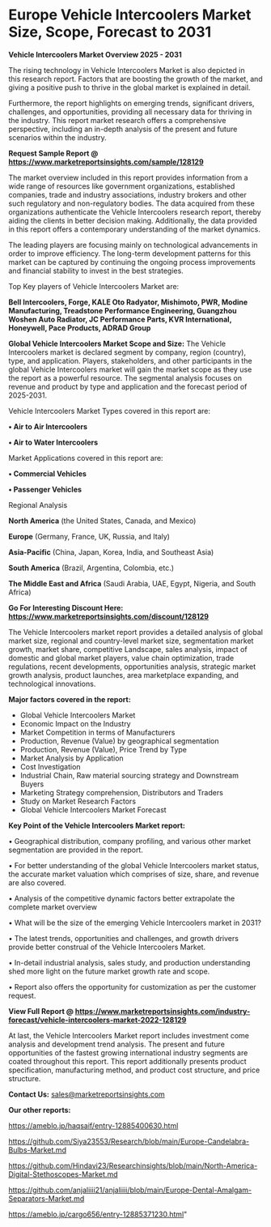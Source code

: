 # Europe Vehicle Intercoolers Market Size, Scope, Forecast to 2031

<Strong> Vehicle Intercoolers Market Overview 2025 - 2031</strong>

The rising technology in Vehicle Intercoolers Market is also depicted in this research report. Factors that are boosting the growth of the market, and giving a positive push to thrive in the global market is explained in detail.

Furthermore, the report highlights on emerging trends, significant drivers, challenges, and opportunities, providing all necessary data for thriving in the industry. This report market research offers a comprehensive perspective, including an in-depth analysis of the present and future scenarios within the industry.

<strong>Request Sample Report @ <a href=https://www.marketreportsinsights.com/sample/128129>https://www.marketreportsinsights.com/sample/128129</a></strong>

The market overview included in this report provides information from a wide range of resources like government organizations, established companies, trade and industry associations, industry brokers and other such regulatory and non-regulatory bodies. The data acquired from these organizations authenticate the Vehicle Intercoolers research report, thereby aiding the clients in better decision making. Additionally, the data provided in this report offers a contemporary understanding of the market dynamics.

The leading players are focusing mainly on technological advancements in order to improve efficiency. The long-term development patterns for this market can be captured by continuing the ongoing process improvements and financial stability to invest in the best strategies.

Top Key players of Vehicle Intercoolers Market are:

<strong>Bell Intercoolers, Forge, KALE Oto Radyator, Mishimoto, PWR, Modine Manufacturing, Treadstone Performance Engineering, Guangzhou Woshen Auto Radiator, JC Performance Parts, KVR International, Honeywell, Pace Products, ADRAD Group</strong>

<strong><b>Global Vehicle Intercoolers Market Scope and Size:</b></strong>
The Vehicle Intercoolers market is declared segment by company, region (country), type, and application. Players, stakeholders, and other participants in the global Vehicle Intercoolers market will gain the market scope as they use the report as a powerful resource. The segmental analysis focuses on revenue and product by type and application and the forecast period of 2025-2031.

Vehicle Intercoolers Market Types covered in this report are:

<strong>• Air to Air Intercoolers

• Air to Water Intercoolers</strong>

Market Applications covered in this report are:

<strong>• Commercial Vehicles

• Passenger Vehicles</strong> 

Regional Analysis

<strong>North America</strong> (the United States, Canada, and Mexico)

<strong>Europe</strong> (Germany, France, UK, Russia, and Italy)

<strong>Asia-Pacific</strong> (China, Japan, Korea, India, and Southeast Asia)

<strong>South America</strong> (Brazil, Argentina, Colombia, etc.)

<strong>The Middle East and Africa</strong> (Saudi Arabia, UAE, Egypt, Nigeria, and South Africa)

<strong>Go For Interesting Discount Here: <a href=https://www.marketreportsinsights.com/discount/128129>https://www.marketreportsinsights.com/discount/128129</a></strong>

The Vehicle Intercoolers market report provides a detailed analysis of global market size, regional and country-level market size, segmentation market growth, market share, competitive Landscape, sales analysis, impact of domestic and global market players, value chain optimization, trade regulations, recent developments, opportunities analysis, strategic market growth analysis, product launches, area marketplace expanding, and technological innovations.

<strong><b>Major factors covered in the report:</b></strong>
<ul>
  <li>Global Vehicle Intercoolers Market </li>
  <li>Economic Impact on the Industry</li>
  <li>Market Competition in terms of Manufacturers</li>
  <li>Production, Revenue (Value) by geographical segmentation</li>
  <li>Production, Revenue (Value), Price Trend by Type</li>
  <li>Market Analysis by Application</li>
  <li>Cost Investigation</li>
  <li>Industrial Chain, Raw material sourcing strategy and Downstream Buyers</li>
  <li>Marketing Strategy comprehension, Distributors and Traders</li>
  <li>Study on Market Research Factors</li>
  <li>Global Vehicle Intercoolers Market Forecast</li>
</ul>

<strong><b>Key Point of the Vehicle Intercoolers Market report:</b></strong>

• Geographical distribution, company profiling, and various other market segmentation are provided in the report.

• For better understanding of the global Vehicle Intercoolers market status, the accurate market valuation which comprises of size, share, and revenue are also covered.

• Analysis of the competitive dynamic factors better extrapolate the complete market overview

• What will be the size of the emerging Vehicle Intercoolers market in 2031?

• The latest trends, opportunities and challenges, and growth drivers provide better construal of the Vehicle Intercoolers Market.

• In-detail industrial analysis, sales study, and production understanding shed more light on the future market growth rate and scope.

• Report also offers the opportunity for customization as per the customer request.

<strong><b>View Full Report @ <a href=https://www.marketreportsinsights.com/industry-forecast/vehicle-intercoolers-market-2022-128129>https://www.marketreportsinsights.com/industry-forecast/vehicle-intercoolers-market-2022-128129</a></b></strong>


At last, the Vehicle Intercoolers Market report includes investment come analysis and development trend analysis. The present and future opportunities of the fastest growing international industry segments are coated throughout this report. This report additionally presents product specification, manufacturing method, and product cost structure, and price structure.

<strong>Contact Us:</strong>
sales@marketreportsinsights.com

<strong>Our other reports:</strong>

<a href=https://ameblo.jp/haqsaif/entry-12885400630.html>https://ameblo.jp/haqsaif/entry-12885400630.html</a>

<a href=https://github.com/Siya23553/Research/blob/main/Europe-Candelabra-Bulbs-Market.md>https://github.com/Siya23553/Research/blob/main/Europe-Candelabra-Bulbs-Market.md</a>

<a href=https://github.com/Hindavi23/Researchinsights/blob/main/North-America-Digital-Stethoscopes-Market.md>https://github.com/Hindavi23/Researchinsights/blob/main/North-America-Digital-Stethoscopes-Market.md</a>

<a href=https://github.com/anjaliiii21/anjaliiii/blob/main/Europe-Dental-Amalgam-Separators-Market.md>https://github.com/anjaliiii21/anjaliiii/blob/main/Europe-Dental-Amalgam-Separators-Market.md</a>

<a href=https://ameblo.jp/cargo656/entry-12885371230.html>https://ameblo.jp/cargo656/entry-12885371230.html</a>"
